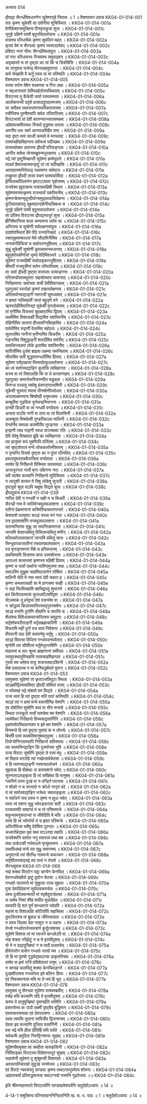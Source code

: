 अध्यायः 014

द्रौपद्या सैरन्ध्रीवेषधारणेन सुदेष्णागृहे निवासः ॥ 1 ॥
वैशम्पायन उवाच 	KK04-01-014-001  
ततः कृष्णा सुकेशी सा दर्शनीया शुचिस्मिता ।	KK04-01-014-001a  
वेणीकेशान्समुत्क्षिप्य पीनवृत्तकुचा शुभा ।	KK04-01-014-001c  
जुगूहे दक्षिणे पार्श्वे मृदूनसितलोचना ॥ 	KK04-01-014-001e  
वासश्च परिधायैकं कृष्णा सुमलिनं महत् ।	KK04-01-014-002a  
कृत्वा वेषं च सैरन्ध्र्याः कृष्णा व्यचरदार्तवत् ॥ 	KK04-01-014-002c  
प्रविष्टा नगरं भीरूः सैरन्ध्रीवेषसंयुता ।	KK04-01-014-003a  
तां नराः परिधावन्तः स्त्रियश्च समुपाद्रवन् ॥ 	KK04-01-014-003c  
अपृच्छंस्ते च तां दृष्ट्वा का त्वं किं च चिकीर्षसि ।	KK04-01-014-004a  
सा तानुवाच राजेन्द्र सैरन्ध्र्यहमुपागता ।	KK04-01-014-004c  
कर्म चेच्छामि वै कर्तुं तस्य या मां भरिष्यति ॥ 	KK04-01-014-004e  
वैशम्पायन उवाच 	KK04-01-014-005  
तस्या रूपेण वेषेण श्लक्ष्णया च गिरा तथा ।	KK04-01-014-005a  
न श्रद्दधानास्तां देवीमन्नहेतोरुपस्थिताम् ॥ 	KK04-01-014-005c  
विराटस्य तु कैकेयी भार्या परमसम्मता ।	KK04-01-014-006a  
आलोकयन्ती ददृशे प्रासादाद्द्रुपदात्मजाम् ॥ 	KK04-01-014-006c  
सा समीक्ष्य तथारूपामनाथामेकवाससम् ।	KK04-01-014-007a  
स्त्रीभिश्च पुरुषैश्चापि सर्वतः परिवारिताम् ॥ 	KK04-01-014-007c  
विराटभार्या तां देवी कारुण्याज्जातसम्भ्रमा ।	KK04-01-014-008a  
अप्रेषयत्समीपस्थाः स्त्रियो वृद्धाश्च तत्पराः ॥ 	KK04-01-014-008c  
अपनीय ततः सर्वा आनयध्वमिहैव ताम् ।	KK04-01-014-009a  
यदा दृष्टा मया साध्वी कम्पते मे मनस्तदा ।	KK04-01-014-009c  
तस्माच्छीघ्रमिहानाय दर्शयध्वं यदीच्छथ ॥ 	KK04-01-014-009e  
तास्तथोक्ता उपागम्य द्रौपदीं परिसङ्गताः ।	KK04-01-014-010a  
आनीय सर्वथा त्वेनामब्रुवन्मधुराक्षरम् ॥ 	KK04-01-014-010c  
भद्रे त्वां द्रष्टुमिच्छन्ती सुदेष्णा हर्म्यभूतले ।	KK04-01-014-011a  
त्वदर्थं प्रैषयच्चास्मान्द्रष्टुं तां त्वं यदीच्छसि ।	KK04-01-014-011c  
आयाह्यस्माभिरेवाद्य रक्ष्यमाणा यथेष्टतः ॥ 	KK04-01-014-011e  
तच्छ्रुत्वा द्रौपदी तासां वचनं वाक्यकोविदा ।	KK04-01-014-012a  
ईप्सितार्थातिलाभेन हृष्टाऽऽयाता गृहोत्तमम् ॥ 	KK04-01-014-012c  
राजवेश्म ह्युपाक्रम्य यत्राग्र्यमहिषी स्थिता ।	KK04-01-014-013a  
सुदेष्णामगमत्कृष्णा राजभार्यां यशस्विनीम् ॥ 	KK04-01-014-013c  
कृष्णान्केशान्मृदून्दीर्घान्समुद्ग्रथ्यासितेक्षणा ।	KK04-01-014-014a  
कुञ्चिताग्रांस्तु सूक्ष्माग्रान्दर्शनीयान्निबध्य च ।	KK04-01-014-014c  
जुगूहे दक्षिणे पार्श्वे मृदूनायतलोचना ॥	KK04-01-014-014e  
सा प्रविश्य विराटस्य द्रौपद्यन्तःपुरं शुभा ।	KK04-01-014-015a  
ह्रीनिषेवान्विता बाला कम्पमाना लतेव सा ॥ 	KK04-01-014-015c  
अभिगम्य च सुश्रोणी सर्वलक्षणसंयुता ।	KK04-01-014-016a  
ददर्शावस्थितां हैमे पीठे रत्नपरिच्छदे ॥ 	KK04-01-014-016c  
रक्तसूक्ष्माम्बरधरां मेघे सौदामिनीमिव ।	KK04-01-014-017a  
नानावर्णविचित्रां च सर्वाभरणभूषिताम् ॥ 	KK04-01-014-017c  
सुभ्रूं सुकेशीं सुश्रोणीं कुब्जवामनमध्यगाम् ।	KK04-01-014-018a  
बहुपुष्पोपकीर्णायां भूम्यां वेदिमिवाध्वरे ॥ 	KK04-01-014-018c  
सुदेष्णां राजमहिषीं सर्वालङ्कारभूषिताम् ।	KK04-01-014-019a  
श्रीमतीं राजपुत्रीणां शतेन परिवारिताम् ॥ 	KK04-01-014-019c  
ताः सर्वा द्रौपदीं दृष्ट्वा सन्तप्ताः परमाङ्गनाः ।	KK04-01-014-020a  
परितश्चोपतस्थुस्ताः सहसोत्थाय चासनात् ॥ 	KK04-01-014-020c  
निरीक्षमाणाः सर्वास्ताः शचीं देवीमिवागताम् ।	KK04-01-014-021a  
गूढगुल्फां वरारोहां कृष्णां ताम्रायतेक्षणाम् ।	KK04-01-014-021c  
अतिसर्वानवद्याङ्गीं नतगात्रीं सुमध्यमाम् ॥ 	KK04-01-014-021e  
न ह्रस्वां नातिमहतीं जातां बहुतृणे वने ।	KK04-01-014-022a  
ऋश्यरोहीमिवानिन्द्यां सुकेशीं मृगलोचनाम् ॥ 	KK04-01-014-022c  
तां मृगीमिव वित्रस्तां यूथभ्रष्टामिव द्विपाम् ।	KK04-01-014-023a  
लक्ष्मीमिव विशालाक्षीं विद्यामिव यशस्विनीम् ॥ 	KK04-01-014-023c  
रोहिणीमिव ताराणां दीप्तामग्निशिखामिव ।	KK04-01-014-024a  
पार्वतीमिव रुद्राणीं वेलामिव महोदधेः ॥ 	KK04-01-014-024c  
सुलभामिव नागीनां मृगीणामिव किन्नरीम् ।	KK04-01-014-025a  
गङ्गामिव विशुद्धाङ्गीं शारदीमिव शर्वरीम् ॥ 	KK04-01-014-025c  
तामचिन्त्यतमां लोके इलामिव यशस्विनीम् ।	KK04-01-014-026a  
सावित्रीमिव दुर्धषां ब्राह्म्या लक्ष्म्या समन्विताम् ॥ 	KK04-01-014-026c  
सीतामिव सतीं शुद्धामरुन्धतीमिव प्रियाम् ।	KK04-01-014-027a  
सुदेष्णा पर्यपृच्छत्तां विस्मयोत्फुल्ललोचना ॥ 	KK04-01-014-027c  
का त्वं सर्वानवद्याङ्गि कुतोसि त्वमिहागता ।	KK04-01-014-028a  
कस्य वा त्वं विशालाक्षि किं वा ते करवाण्यहम् ॥ 	KK04-01-014-028c  
गूढगुल्फा समानोरूस्त्रिगम्भीरा षडुन्नता ।	KK04-01-014-029a  
स्निग्धा पञ्चसु रक्तेषु हंसगद्गदभाषिणी ॥ 	KK04-01-014-029c  
सुकेशी सुस्वरा श्यामा पीनश्रोणीपयोधरा ।	KK04-01-014-030a  
अरालपक्ष्मनयना बिम्बोष्ठी तनुमध्यमा ॥ 	KK04-01-014-030c  
कम्बुग्रीवा गूढसिरा पूर्णचन्द्रनिभानना ।	KK04-01-014-031a  
दानवी किन्नरी वा त्वं गन्धर्वी वनदेवता ॥ 	KK04-01-014-031c  
अप्सरा वाऽसि नागी वा तारा वा त्वं विलासिनी ।	KK04-01-014-032a  
अलम्बुसा मिश्रकेशी पुण्डरीकाऽथ मालिनी ॥ 	KK04-01-014-032c  
तेनतेनैव सम्पन्ना काश्मीरीव तुरङ्गमा ।	KK04-01-014-033a  
इन्द्राणी त्वथ रुद्राणी स्वधा वाऽप्यथवा रतिः ॥ 	KK04-01-014-033c  
देवि देवेषु विख्याता ब्रूहि का त्वमिहागता ।	KK04-01-014-034a  
तव ह्यनुपमं रूपं भूषणैरपि वर्जितम् ॥ 	KK04-01-014-034c  
त्वां सृष्ट्वोपरतं मन्ये लोककर्तारमीश्वरम् ।	KK04-01-014-035a  
न तृप्यन्ति स्त्रियो दृष्ट्वा का न पुंसां रतिर्भवेत् ॥ 	KK04-01-014-035c  
प्रवालपुष्पस्तबकैराचिता वनदेवताः ।	KK04-01-014-036a  
त्वामेव हि निरीक्षन्ते विस्मिता रूपसम्पदा ॥ 	KK04-01-014-036c  
अन्तःपुरगता नार्यो मृगाः पक्षिगणा नराः ।	KK04-01-014-037a  
सर्वे त्वामेव कल्याणि निरीक्षन्ते सुविस्मिताः ॥ 	KK04-01-014-037c  
न त्वादृशी काचन मे त्रिषु लोकेषु सुन्दरी ।	KK04-01-014-038a  
दृष्टपूर्वा श्रुता वाऽपि चक्षुषा विद्यते शुभा ॥ 	KK04-01-014-038c  
द्रौपद्युवाच 	KK04-01-014-039  
नास्ति देवी न गन्धर्वी न यक्षी न च किन्नरी ।	KK04-01-014-039a  
सैरन्ध्री नाम मे जातिर्वन्यमूलफलाशना ॥ 	KK04-01-014-039c  
पतीनां प्रेक्षमाणानां कस्मिंश्चित्कारणान्तरे ।	KK04-01-014-040a  
केशपाशे परामृष्टा साऽहं त्रस्ता वनं गता ॥ 	KK04-01-014-040c  
तत्र द्वादशवर्षाणि वन्यमूलफलाशना ।	KK04-01-014-041a  
चराम्यनिलया सुभ्रूः सा तवान्तिकमागता ॥ 	KK04-01-014-041c  
जानामि केशान्ग्रथितुं विचित्रान्ग्रथितुं मणीन् ।	KK04-01-014-042a  
मल्लिकोत्पलपद्मानां जानामि ग्रथितुं स्रजः ॥ 	KK04-01-014-042c  
सिन्धुवारकजातीनां रचयाम्यवतंसकान् ।	KK04-01-014-043a  
पत्रं मृगाङ्गमगरुं पिषे च हरिचन्दनम् ।	KK04-01-014-043c  
ग्रथयिष्यामि चित्राश्च स्रजः परमशोभनाः ॥ 	KK04-01-014-043e  
आराधयं सत्यभामां कृष्णस्य महिषीं प्रियाम् ।	KK04-01-014-044a  
कृष्णां च भार्यां पार्थानां नारीणामुत्तमां तथा ॥ 	KK04-01-014-044c  
तथाऽस्मि सुभ्रुवा चाहमिष्टलाभेन तोषिता ।	KK04-01-014-045a  
मालिनी चेति मे नाम स्वयं देवी चकार ह ।	KK04-01-014-045c  
कृष्णा कमलपत्राक्षी सा मे प्राणसमा सखी ॥ 	KK04-01-014-045e  
न चाहं चिरमिच्छामि क्वचिद्वस्तुं शुभानने ।	KK04-01-014-046a  
व्रतं किलैतदस्माकं कुलधर्मोऽयमीदृशः ॥ 	KK04-01-014-046c  
योऽस्माकं तु हरेद्द्रव्यं देशं वसनमेव वा ।	KK04-01-014-047a  
न क्रोद्धव्यं किलास्माभिरस्मद्गुरुरमर्षणः ॥ 	KK04-01-014-047c  
साऽहं वनानि दुर्गाणि तीर्थानि च सरांसि च ।	KK04-01-014-048a  
शैलांश्च विविधान्रम्यान्सरितश्च समुद्रगाः ॥ 	KK04-01-014-048c  
भर्तृशोकपरीताङ्गी भर्तृसब्रह्मचारिणी ।	KK04-01-014-049a  
विचरामि महीं दुर्गां यत्र सायं निवेशना ॥ 	KK04-01-014-049c  
वीरपत्नी यदा देवी चरमाणेषु भर्तृषु ।	KK04-01-014-050a  
साऽहं विवत्सा विधिना गन्धमादनपर्वतात् ।	KK04-01-014-050c  
शृणोमि तव सौशील्यं भर्तुर्मधुरभाषिणि ॥ 	KK04-01-014-050e  
माहात्म्यं च ततः श्रुत्वा ब्राह्मणानां समीपतः ।	KK04-01-014-051a  
त्वामुपस्थातुमिच्छामि ततश्चाहमिहागता ॥ 	KK04-01-014-051c  
गुरवो मम धर्मश्च वायुः शक्रस्तथाऽश्विनौ ।	KK04-01-014-052a  
तेषां प्रसादाच्च न मां कश्चिद्धर्षयते पुमान् ॥ 	KK04-01-014-052c  
वैशम्पायन उवाच 	KK04-01-014-053  
एवमुक्त्वा सुदेष्णां तां कृताञ्जलिपुटा स्थिता ।	KK04-01-014-053a  
साऽब्रवीद्विस्मयाविष्टा द्रौपदीं योषितां वराम् ॥ 	KK04-01-014-053c  
न भरेयमहं भद्रे संशयो मम विद्यते ।	KK04-01-014-054a  
राजा त्वयं हि त्वां दृष्ट्वा मतिं पापां करिष्यति ॥ 	KK04-01-014-054c  
साऽहं त्वां न क्षमां मन्ये वसन्तीमिह वेश्मनि ।	KK04-01-014-055a  
एष दोषोस्ति सुश्रोणि कथं वा भीरु मन्यसे ॥ 	KK04-01-014-055c  
स्थिता राजकुले नार्यो याश्चेमा मम वेश्मनि ।	KK04-01-014-056a  
त्वामेवैकां निरीक्षन्ते विस्मयाद्वरवर्णिनि ॥ 	KK04-01-014-056c  
वृक्षांश्चोपस्थितान्पश्य य इमे मम वेश्मनि ।	KK04-01-014-057a  
विनमन्ते हि त्वां दृष्ट्वा पुमांसं कं न लोभयेः ॥ 	KK04-01-014-057c  
बिभर्षि परमं रूपमतिमानुषमद्भुतम् ।	KK04-01-014-058a  
तिर्यग्योनिगताश्चापि निरीक्षन्ते सविस्मयाः ।	KK04-01-014-058c  
तव रूपमनिन्द्याङ्गि किं पुनर्मानवा भुवि ॥ 	KK04-01-014-058e  
राजा विराटः सुश्रोणि दृष्ट्वा ते परमं वपुः ।	KK04-01-014-059a  
मां विहाय वरारोहे त्वां गच्छेत्सर्वचेतसा ॥	KK04-01-014-059c  
यं हि त्वमनवद्याङ्गी नरमायतलोचने ।	KK04-01-014-060a  
सुप्रसन्ना हि वीक्षेथाः स कामवशगो भवेत् ॥	KK04-01-014-060c  
सुस्नाताऽलङ्कृता हि त्वं यमीक्षेथा हि मानुषम् ।	KK04-01-014-061a  
ग्लानिर्न तस्य दुःखं वा न तन्द्रिर्न पराजयः ॥ 	KK04-01-014-061c  
न शोको न च सन्तापो न क्रोधो नानृतं वदे ।	KK04-01-014-062a  
यं त्वं सर्वातवद्याङ्गि भजेथाः समलङ्कृता ॥	KK04-01-014-062c  
न व्याधिर्न जरा तस्य न तृष्णा न क्षुधा भवेत् ।	KK04-01-014-063a  
यस्य त्वं वशगा सुभ्रु भवेरङ्कगता सती ॥ 	KK04-01-014-063c  
पञ्चत्वमपि सम्प्राप्तं यं च त्वं परिषस्वजेः ।	KK04-01-014-064a  
बाहुभ्यामनुरूपाभ्यां स जीवेदिति मे मतिः ॥ 	KK04-01-014-064c  
यस्य हि त्वं भवेर्भार्या यं च हृष्टा परिष्वजेः ।	KK04-01-014-065a  
अतिजीवेत्स सर्वेषु देवेष्विव पुरन्दरः ॥	KK04-01-014-065c  
अध्यारोहेद्यथा वृक्षं यथा वाऽऽरुह्य तक्षति ।	KK04-01-014-066a  
राजवेश्मनि वामोरु ननु स्यास्त्वं तथा मम ॥ 	KK04-01-014-066c  
यथा कर्कटकी गर्भमाधत्ते मृत्युमात्मनः ।	KK04-01-014-067a  
तथाविधमहं मन्ये तव सुभ्रु समागमम् ॥	KK04-01-014-067c  
अनुमानये त्वां सैरन्ध्रि नावमन्ये कथञ्चन ।	KK04-01-014-068a  
भर्तृशीलभयाद्भद्रे तव वासं न रोचये ॥ 	KK04-01-014-068c  
सैरन्ध्र्युवाच 	KK04-01-014-069  
नाहं शक्या विराटेन यद्वा चान्येन केनचित् ।	KK04-01-014-069a  
देवगन्धर्वयक्षैर्वा द्रष्टुं दुष्टेन चेतसा ॥ 	KK04-01-014-069c  
गन्धर्वाः पालयन्ते मां सुकुलाः पञ्च सुव्रताः ।	KK04-01-014-070a  
पुत्रा देवादिदेवानां सूर्यपावकवर्चसः ॥ 	KK04-01-014-070c  
यश्च दुःशीलवान्मर्त्यो मां स्पृशेद्दुष्टचेतसा ।	KK04-01-014-071a  
स तामेव निशां शीघ्रं शयीत मुसलैर्हतः ॥	KK04-01-014-071c  
यस्यापि हि शतं पूर्णं बान्धवानां भवेदपि ।	KK04-01-014-072a  
सहस्रं वा विशालाक्षि कोटिर्वापि सहस्रिका ।	KK04-01-014-072c  
दुष्टचित्तश्च मां ब्रूयान्न स जीवेत्तवाग्रतः ॥ 	KK04-01-014-072e  
न तस्य त्रिदशा देवा नासुरा न च पन्नगाः ।	KK04-01-014-073a  
तेभ्यो गन्धर्वराजेभ्यस्त्राणं कुर्युरसंशयम् ॥ 	KK04-01-014-073c  
सुदेष्णे विश्वस त्वं मां स्वजने बान्धवेऽपि वा ।	KK04-01-014-074a  
नाहं शक्या नरैर्द्रष्टुं न च मे वृत्तमीदृशम् ॥ 	KK04-01-014-074c  
यो मे न दद्यादुच्छिष्टं न च पादौ प्रधावयेत् ।	KK04-01-014-075a  
प्रीयेरंस्तेन वासेन गन्धर्वाः पतयो मम ॥ 	KK04-01-014-075c  
यो हि मां पुरुषो गृद्ध्येद्यथाऽन्याः प्राकृतस्त्रियः ।	KK04-01-014-076a  
तामेव स इमां रात्रिं प्रविशेदपरां तनुम् ॥ 	KK04-01-014-076c  
न चाप्यहं चालयितुं शक्या केनचिदङ्गने ।	KK04-01-014-077a  
दुःखशीलाश्च गन्धर्वास्त इमे बलिनः प्रियाः ।	KK04-01-014-077c  
एवं निवसमानायां मयि मा ते भयं हि भूत् ॥	KK04-01-014-077e  
वैशम्पायन उवाच 	KK04-01-014-078  
एवमुक्ता तु सैरन्ध्र्या सुदेष्णा वाक्यमब्रवीत् ।	KK04-01-014-078a  
वसेह मयि कल्याणि यदि ते वृत्तमीदृशम् ॥ 	KK04-01-014-078c  
कश्च ते दातुमुच्छिष्टं पुमानर्हति भामिनि ।	KK04-01-014-079a  
प्रसारयेच्च कः पादौ लक्ष्मीं दृष्ट्वैव बुद्धिमान् ॥ 	KK04-01-014-079c  
एवमाचारसम्पन्ना एवं देवपरायणा ।	KK04-01-014-080a  
रक्ष्या त्वमसि भूतानां सावित्रीव द्विजन्मनाम् ॥ 	KK04-01-014-080c  
देवता इव कल्याणि पूजिता वरवर्णिनी ।	KK04-01-014-081a  
वस भद्रे मयि प्रीता प्रीतिर्हि मयि वर्तते ।	KK04-01-014-081c  
सर्वकामैः प्रमुदिता निरुद्विग्नमनाः सुखम् ॥	KK04-01-014-081e  
वैशम्पायन उवाच 	KK04-01-014-082  
सुदेष्णयैवमुक्ता सा सम्प्रीता चारुहासिनी ।	KK04-01-014-082a  
निर्विशङ्का विराटस्य विवेशान्तःपुरं सुखम् ॥ 	KK04-01-014-082c  
याज्ञसेनी सुदेष्णां तु शुश्रूषन्ती विशाम्पते ।	KK04-01-014-083a  
अवसत्परिचारार्हा सुदुःखं जनमेजय ॥ 	KK04-01-014-083c  
एवं विराटे न्यवसंस्तु पाण्डवाः कृष्णा तथाऽन्तःपुरमेत्य शोभना ।	KK04-01-014-084a  
अज्ञातचर्यां प्रतिरुद्धमानसा यथाऽग्नयो भस्मनि गूढतेजसः ॥॥	KK04-01-014-084c  

इति श्रीमन्महाभारते विराटपर्वणि पाण्डवप्रवेशपर्वणि चतुर्दशोऽध्यायः ॥ 14 ॥

4-14-1 समुत्क्षिप्य वल्गिताग्राननिन्दितानिति ख. थ. ध. पाठः ॥ 1 ॥ चतुर्दशोऽध्यायः ॥ 14 ॥
